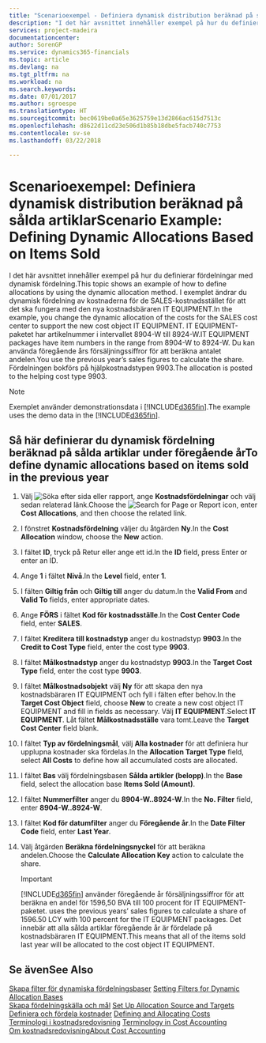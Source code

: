 ```yaml
---
title: "Scenarioexempel - Definiera dynamisk distribution beräknad på sålda artiklar | Microsoft Docs"
description: "I det här avsnittet innehåller exempel på hur du definierar fördelningar med dynamisk fördelning."
services: project-madeira
documentationcenter: 
author: SorenGP
ms.service: dynamics365-financials
ms.topic: article
ms.devlang: na
ms.tgt_pltfrm: na
ms.workload: na
ms.search.keywords: 
ms.date: 07/01/2017
ms.author: sgroespe
ms.translationtype: HT
ms.sourcegitcommit: bec0619be0a65e3625759e13d2866ac615d7513c
ms.openlocfilehash: d8622d11cd23e506d1b85b18dbe5facb740c7753
ms.contentlocale: sv-se
ms.lasthandoff: 03/22/2018

---
```

# <a name="scenario-example-defining-dynamic-allocations-based-on-items-sold"></a><span data-ttu-id="5a010-103">Scenarioexempel: Definiera dynamisk distribution beräknad på sålda artiklar</span><span class="sxs-lookup"><span data-stu-id="5a010-103">Scenario Example: Defining Dynamic Allocations Based on Items Sold</span></span>
<span data-ttu-id="5a010-104">I det här avsnittet innehåller exempel på hur du definierar fördelningar med dynamisk fördelning.</span><span class="sxs-lookup"><span data-stu-id="5a010-104">This topic shows an example of how to define allocations by using the dynamic allocation method.</span></span> <span data-ttu-id="5a010-105">I exemplet ändrar du dynamisk fördelning av kostnaderna för de SALES-kostnadsstället för att det ska fungera med den nya kostnadsbäraren IT EQUIPMENT.</span><span class="sxs-lookup"><span data-stu-id="5a010-105">In the example, you change the dynamic allocation of the costs for the SALES cost center to support the new cost object IT EQUIPMENT.</span></span> <span data-ttu-id="5a010-106">IT EQUIPMENT-paketet har artikelnummer i intervallet 8904-W till 8924-W.</span><span class="sxs-lookup"><span data-stu-id="5a010-106">IT EQUIPMENT packages have item numbers in the range from 8904-W to 8924-W.</span></span> <span data-ttu-id="5a010-107">Du kan använda föregående års försäljningssiffror för att beräkna antalet andelen.</span><span class="sxs-lookup"><span data-stu-id="5a010-107">You use the previous year’s sales figures to calculate the share.</span></span> <span data-ttu-id="5a010-108">Fördelningen bokförs på hjälpkostnadstypen 9903.</span><span class="sxs-lookup"><span data-stu-id="5a010-108">The allocation is posted to the helping cost type 9903.</span></span>  

> [!NOTE]  
>  <span data-ttu-id="5a010-109">Exemplet använder demonstrationsdata i [!INCLUDE[d365fin](includes/d365fin_md.md)].</span><span class="sxs-lookup"><span data-stu-id="5a010-109">The example uses the demo data in the [!INCLUDE[d365fin](includes/d365fin_md.md)].</span></span>  

## <a name="to-define-dynamic-allocations-based-on-items-sold-in-the-previous-year"></a><span data-ttu-id="5a010-110">Så här definierar du dynamisk fördelning beräknad på sålda artiklar under föregående år</span><span class="sxs-lookup"><span data-stu-id="5a010-110">To define dynamic allocations based on items sold in the previous year</span></span>  

1.  <span data-ttu-id="5a010-111">Välj ![Söka efter sida eller rapport](media/ui-search/search_small.png "Ikonen Söka efter sida eller rapport"), ange **Kostnadsfördelningar** och välj sedan relaterad länk.</span><span class="sxs-lookup"><span data-stu-id="5a010-111">Choose the ![Search for Page or Report](media/ui-search/search_small.png "Search for Page or Report icon") icon, enter **Cost Allocations**, and then choose the related link.</span></span>  
2.  <span data-ttu-id="5a010-112">I fönstret **Kostnadsfördelning** väljer du åtgärden **Ny**.</span><span class="sxs-lookup"><span data-stu-id="5a010-112">In the **Cost Allocation** window, choose the **New** action.</span></span>  
3.  <span data-ttu-id="5a010-113">I fältet **ID**, tryck på Retur eller ange ett id.</span><span class="sxs-lookup"><span data-stu-id="5a010-113">In the **ID** field, press Enter or enter an ID.</span></span>  
4.  <span data-ttu-id="5a010-114">Ange **1** i fältet **Nivå**.</span><span class="sxs-lookup"><span data-stu-id="5a010-114">In the **Level** field, enter **1**.</span></span>  
5.  <span data-ttu-id="5a010-115">I fälten **Giltig från** och **Giltig till** anger du datum.</span><span class="sxs-lookup"><span data-stu-id="5a010-115">In the **Valid From** and **Valid To** fields, enter appropriate dates.</span></span>  
6.  <span data-ttu-id="5a010-116">Ange **FÖRS** i fältet **Kod för kostnadsställe**.</span><span class="sxs-lookup"><span data-stu-id="5a010-116">In the **Cost Center Code** field, enter **SALES**.</span></span>  
7.  <span data-ttu-id="5a010-117">I fältet **Kreditera till kostnadstyp** anger du kostnadstyp **9903**.</span><span class="sxs-lookup"><span data-stu-id="5a010-117">In the **Credit to Cost Type** field, enter the cost type **9903**.</span></span>  
8.  <span data-ttu-id="5a010-118">I fältet **Målkostnadstyp** anger du kostnadstyp **9903**.</span><span class="sxs-lookup"><span data-stu-id="5a010-118">In the **Target Cost Type** field, enter the cost type **9903**.</span></span>  
9. <span data-ttu-id="5a010-119">I fältet **Målkostnadsobjekt** välj **Ny** för att skapa den nya kostnadsbäraren IT EQUIPMENT och fyll i fälten efter behov.</span><span class="sxs-lookup"><span data-stu-id="5a010-119">In the **Target Cost Object** field, choose **New** to create a new cost object IT EQUIPMENT and fill in fields as necessary.</span></span> <span data-ttu-id="5a010-120">Välj **IT EQUIPMENT**.</span><span class="sxs-lookup"><span data-stu-id="5a010-120">Select **IT EQUIPMENT**.</span></span> <span data-ttu-id="5a010-121">Låt fältet **Målkostnadsställe** vara tomt.</span><span class="sxs-lookup"><span data-stu-id="5a010-121">Leave the **Target Cost Center** field blank.</span></span>  
10. <span data-ttu-id="5a010-122">I fältet **Typ av fördelningsmål**, välj **Alla kostnader** för att definiera hur upplupna kostnader ska fördelas.</span><span class="sxs-lookup"><span data-stu-id="5a010-122">In the **Allocation Target Type** field, select **All Costs** to define how all accumulated costs are allocated.</span></span>  
11. <span data-ttu-id="5a010-123">I fältet **Bas** välj fördelningsbasen **Sålda artikler (belopp)**.</span><span class="sxs-lookup"><span data-stu-id="5a010-123">In the **Base** field, select the allocation base **Items Sold (Amount)**.</span></span>  
12. <span data-ttu-id="5a010-124">I fältet **Nummerfilter** anger du **8904-W..8924-W**.</span><span class="sxs-lookup"><span data-stu-id="5a010-124">In the **No. Filter** field, enter **8904-W..8924-W**.</span></span>  
13. <span data-ttu-id="5a010-125">I fältet **Kod för datumfilter** anger du **Föregående år**.</span><span class="sxs-lookup"><span data-stu-id="5a010-125">In the **Date Filter Code** field, enter **Last Year**.</span></span>  
14. <span data-ttu-id="5a010-126">Välj åtgärden **Beräkna fördelningsnyckel** för att beräkna andelen.</span><span class="sxs-lookup"><span data-stu-id="5a010-126">Choose the **Calculate Allocation Key** action to calculate the share.</span></span>  

    > [!IMPORTANT]  
    >  [!INCLUDE[d365fin](includes/d365fin_md.md)]<span data-ttu-id="5a010-127"> använder föregående år försäljningssiffror för att beräkna en andel för 1596,50 BVA till 100 procent för IT EQUIPMENT-paketet.</span><span class="sxs-lookup"><span data-stu-id="5a010-127"> uses the previous years’ sales figures to calculate a share of 1596.50 LCY with 100 percent for the IT EQUIPMENT packages.</span></span> <span data-ttu-id="5a010-128">Det innebär att alla sålda artiklar föregående år är fördelade på kostnadsbäraren IT EQUIPMENT.</span><span class="sxs-lookup"><span data-stu-id="5a010-128">This means that all of the items sold last year will be allocated to the cost object IT EQUIPMENT.</span></span>  

## <a name="see-also"></a><span data-ttu-id="5a010-129">Se även</span><span class="sxs-lookup"><span data-stu-id="5a010-129">See Also</span></span>  
 <span data-ttu-id="5a010-130">[Skapa filter för dynamiska fördelningsbaser](finance-setting-filters-for-dynamic-allocation-bases.md) </span><span class="sxs-lookup"><span data-stu-id="5a010-130">[Setting Filters for Dynamic Allocation Bases](finance-setting-filters-for-dynamic-allocation-bases.md) </span></span>  
 <span data-ttu-id="5a010-131">[Skapa fördelningskälla och mål](finance-how-to-set-up-allocation-source-and-targets.md) </span><span class="sxs-lookup"><span data-stu-id="5a010-131">[Set Up Allocation Source and Targets](finance-how-to-set-up-allocation-source-and-targets.md) </span></span>  
 <span data-ttu-id="5a010-132">[Definiera och fördela kostnader](finance-define-and-allocate-costs.md) </span><span class="sxs-lookup"><span data-stu-id="5a010-132">[Defining and Allocating Costs](finance-define-and-allocate-costs.md) </span></span>  
 <span data-ttu-id="5a010-133">[Terminologi i kostnadsredovisning](finance-terminology-in-cost-accounting.md) </span><span class="sxs-lookup"><span data-stu-id="5a010-133">[Terminology in Cost Accounting](finance-terminology-in-cost-accounting.md) </span></span>  
 [<span data-ttu-id="5a010-134">Om kostnadsredovisning</span><span class="sxs-lookup"><span data-stu-id="5a010-134">About Cost Accounting</span></span>](finance-about-cost-accounting.md)

